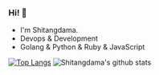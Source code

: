 ### Hi! :wave:
- I'm Shitangdama.
- Devops & Development
- Golang & Python & Ruby & JavaScript



[![Top Langs](https://github-readme-stats.vercel.app/api/top-langs/?username=shitangdama&layout=compact&count_private=true)](https://github.com/anuraghazra/github-readme-stats)
![Shitangdama's github stats](https://github-readme-stats.vercel.app/api?username=shitangdama&show_icons=true&count_private=true&hide=contribs)
